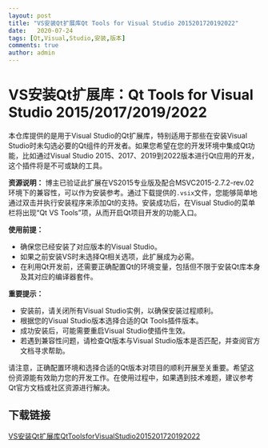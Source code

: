 ```yaml
---
layout: post
title: "VS安装Qt扩展库Qt Tools for Visual Studio 2015201720192022"
date:   2020-07-24
tags: [Qt,Visual,Studio,安装,版本]
comments: true
author: admin
---
```

# VS安装Qt扩展库：Qt Tools for Visual Studio 2015/2017/2019/2022

本仓库提供的是用于Visual Studio的Qt扩展库，特别适用于那些在安装Visual Studio时未勾选必要的Qt组件的开发者。如果您希望在您的开发环境中集成Qt功能，比如通过Visual Studio 2015、2017、2019到2022版本进行Qt应用的开发，这个插件将是不可或缺的工具。

**资源说明：**
博主已验证此扩展在VS2015专业版及配合MSVC2015-2.7.2-rev.02环境下的兼容性，可以作为安装参考。通过下载提供的`.vsix`文件，您能够简单地通过双击并执行安装程序来添加Qt的支持。安装成功后，在Visual Studio的菜单栏将出现“Qt VS Tools”项，从而开启Qt项目开发的功能入口。

**使用前提：**
- 确保您已经安装了对应版本的Visual Studio。
- 如果之前安装VS时未选择Qt相关选项，此扩展成为必需。
- 在利用Qt开发前，还需要正确配置Qt的环境变量，包括但不限于安装Qt库本身及其对应的编译器套件。

**重要提示：**
- 安装前，请关闭所有Visual Studio实例，以确保安装过程顺利。
- 根据您的Visual Studio版本选择合适的Qt Tools插件版本。
- 成功安装后，可能需要重启Visual Studio使插件生效。
- 若遇到兼容性问题，请检查Qt版本与Visual Studio版本是否匹配，并查阅官方文档寻求帮助。

请注意，正确配置环境和选择合适的Qt版本对项目的顺利开展至关重要。希望这份资源能有效助力您的开发工作。在使用过程中，如果遇到技术难题，建议参考Qt官方文档或社区资源进行解决。

## 下载链接

[VS安装Qt扩展库QtToolsforVisualStudio2015201720192022](https://pan.quark.cn/s/e7b23bd93e6e)